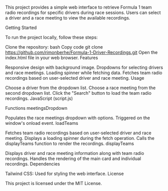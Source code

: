 This project provides a simple web interface to retrieve Formula 1 team radio recordings for specific drivers during race sessions. Users can select a driver and a race meeting to view the available recordings.

Getting Started

To run the project locally, follow these steps:

Clone the repository:
bash
Copy code
git clone https://github.com/rimonberhe/Formula-1-Driver-Recordings.git
Open the index.html file in your web browser.
Features

Responsive design with background image.
Dropdowns for selecting drivers and race meetings.
Loading spinner while fetching data.
Fetches team radio recordings based on user-selected driver and race meeting.
Usage

Choose a driver from the dropdown list.
Choose a race meeting from the second dropdown list.
Click the "Search" button to load the team radio recordings.
JavaScript (script.js)

Functions
meetingsDropdown

Populates the race meetings dropdown with options.
Triggered on the window's onload event.
loadTeams

Fetches team radio recordings based on user-selected driver and race meeting.
Displays a loading spinner during the fetch operation.
Calls the displayTeams function to render the recordings.
displayTeams

Displays driver and race meeting information along with team radio recordings.
Handles the rendering of the main card and individual recordings.
Dependencies

Tailwind CSS: Used for styling the web interface.
License

This project is licensed under the MIT License.